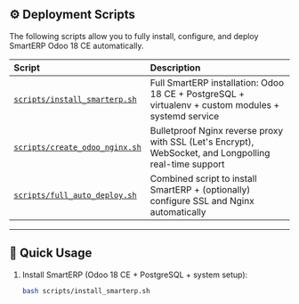## ⚙️ Deployment Scripts

The following scripts allow you to fully install, configure, and deploy SmartERP Odoo 18 CE automatically.

| Script | Description |
|:---|:---|
| [`scripts/install_smarterp.sh`](scripts/install_smarterp.sh) | Full SmartERP installation: Odoo 18 CE + PostgreSQL + virtualenv + custom modules + systemd service |
| [`scripts/create_odoo_nginx.sh`](scripts/create_odoo_nginx.sh) | Bulletproof Nginx reverse proxy with SSL (Let's Encrypt), WebSocket, and Longpolling real-time support |
| [`scripts/full_auto_deploy.sh`](scripts/full_auto_deploy.sh) | Combined script to install SmartERP + (optionally) configure SSL and Nginx automatically |

---

## 🚀 Quick Usage

1. Install SmartERP (Odoo 18 CE + PostgreSQL + system setup):
   ```bash
   bash scripts/install_smarterp.sh
